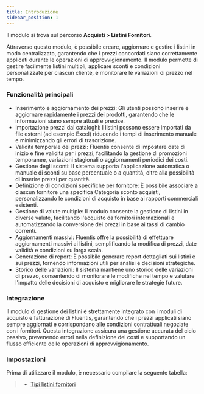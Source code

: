 ```yaml
---
title: Introduzione
sidebar_position: 1
---
```


Il modulo si trova sul percorso **Acquisti > Listini Fornitori**.   

Attraverso questo modulo, è possibile creare, aggiornare e gestire i listini in modo centralizzato, garantendo che i prezzi concordati siano correttamente applicati durante le operazioni di approvvigionamento. Il modulo permette di gestire facilmente listini multipli, applicare sconti e condizioni personalizzate per ciascun cliente, e monitorare le variazioni di prezzo nel tempo.

### **Funzionalità principali**

- Inserimento e aggiornamento dei prezzi: Gli utenti possono inserire e aggiornare rapidamente i prezzi dei prodotti, garantendo che le informazioni siano sempre attuali e precise.
- Importazione prezzi dai cataloghi: I listini possono essere importati da file esterni (ad esempio Excel) riducendo i tempi di inserimento manuale e minimizzando gli errori di trascrizione. 
- Validità temporale dei prezzi: Fluentis consente di impostare date di inizio e fine validità per i prezzi, facilitando la gestione di promozioni temporanee, variazioni stagionali o aggiornamenti periodici dei costi.
- Gestione degli sconti:  Il sistema supporta l'applicazione automatica o manuale di sconti su base percentuale o a quantità, oltre alla possibilità di inserire prezzi per quantità.
- Definizione di condizioni specifiche per fornitore: È possibile associare a ciascun fornitore una specifica Categoria sconto acquisti, personalizzando le condizioni di acquisto in base ai rapporti commerciali esistenti. 
- Gestione di valute multiple: Il modulo consente la gestione di listini in diverse valute, facilitando l'acquisto da fornitori internazionali e automatizzando la conversione dei prezzi in base ai tassi di cambio correnti.
- Aggiornamenti massivi: Fluentis offre la possibilità di effettuare aggiornamenti massivi ai listini, semplificando la modifica di prezzi, date validità e condizioni su larga scala.
- Generazione di report: È possibile generare report dettagliati sui listini e sui prezzi, fornendo informazioni utili per analisi e decisioni strategiche.
- Storico delle variazioni: Il sistema mantiene uno storico delle variazioni di prezzo, consentendo di monitorare le modifiche nel tempo e valutare l'impatto delle decisioni di acquisto e migliorare le strategie future.

### **Integrazione**

Il modulo di gestione dei listini è strettamente integrato con i moduli di acquisto e fatturazione di Fluentis, garantendo che i prezzi applicati siano sempre aggiornati e corrispondano alle condizioni contrattuali negoziate con i fornitori. Questa integrazione assicura una gestione accurata del ciclo passivo, prevenendo errori nella definizione dei costi e supportando un flusso efficiente delle operazioni di approvvigionamento.   

### **Impostazioni**

Prima di utilizzare il modulo, è necessario compilare la seguente tabella:
> - [Tipi listini fornitori](/docs/configurations/tables/purchase/purchase-price-list-type)